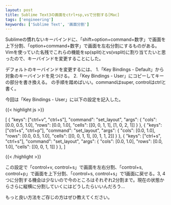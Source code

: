 ```yaml
---
layout: post
title: Sublime Text3の画面をctrl+sp,vsで分割する[Mac]
tags: ['engineering']
keywords: ['Sublime Text', '画面分割']
---
```


Sublimeの慣れないキーバインドに、「shift+option+command+数字」で画面を上下分割、「option+command+数字」で画面を左右分割にするものがある。Vimを使っていた名残でこれらの機能をsp(split)とvs(vsplit)に割り当てたいと思ったので、キーバインドを変更することにした。

デフォルトのキーバインドを変更するには、
1.「Key Bindings - Default」から対象のキーバインドを見つける。
2.「Key Bindings - User」にコピーしてキーの部分を書き換える。
の手順を踏めばいい。commandはsuper, controlはctrlと書く。

今回は「Key Bindings - User」に以下の設定を記入した。

{{< highlight js >}}

[
    {
        "keys": ["ctrl+v", "ctrl+s"],
        "command": "set_layout",
        "args":
        {
            "cols": [0.0, 0.5, 1.0],
            "rows": [0.0, 1.0],
            "cells": [[0, 0, 1, 1], [1, 0, 2, 1]]
        }
    },
    {
        "keys": ["ctrl+s", "ctrl+p"],
        "command": "set_layout",
        "args":
        {
            "cols": [0.0, 1.0],
            "rows": [0.0, 0.5, 1.0],
            "cells": [[0, 0, 1, 1], [0, 1, 1, 2]]
        }
    },
    {
        "keys": ["ctrl+s", "ctrl+s"],
        "command": "set_layout",
        "args":
        {
            "cols": [0.0, 1.0],
            "rows": [0.0, 1.0],
            "cells": [[0, 0, 1, 1]]
        }
    },
]

{{< /highlight >}}

この設定で「control+v, control+s」で画面を左右分割、「control+s, control+p」で画面を上下分割、「control+s, control+s」で1画面に戻せる。3, 4つに分割する機会は少ないので今のところはそれぞれ2分割まで。現在の状態からさらに縦横に分割していくにはどうしたらいいんだろう...

もっと良い方法をご存じの方はぜひ教えてください。